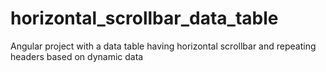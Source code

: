 # horizontal_scrollbar_data_table
Angular project with a data table having horizontal scrollbar and repeating headers based on dynamic data
